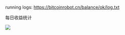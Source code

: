 running logs: https://bitcoinrobot.cn/balance/ok/log.txt


每日收益统计


<div>
 <img stlye="display:inline-block" src="http://bitcoinrobot.cn/file/img/bitcoinrobot_stat.png"/> 
</div>
